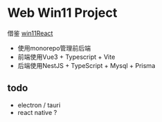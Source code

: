 # Web Win11 Project

借鉴 [win11React](https://github.com/blueedgetechno/win11React)

- 使用monorepo管理前后端
- 前端使用Vue3 + Typescript + Vite
- 后端使用NestJS + TypeScript + Mysql + Prisma

## todo

- electron / tauri
- react native ?
